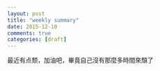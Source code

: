 ```yaml
---
layout: post
title: "weekly summary"
date: 2015-12-10
comments: true
categories: [draft]
---
```


最近有点颓，加油吧，畢竟自己沒有那麼多時間來頹了
